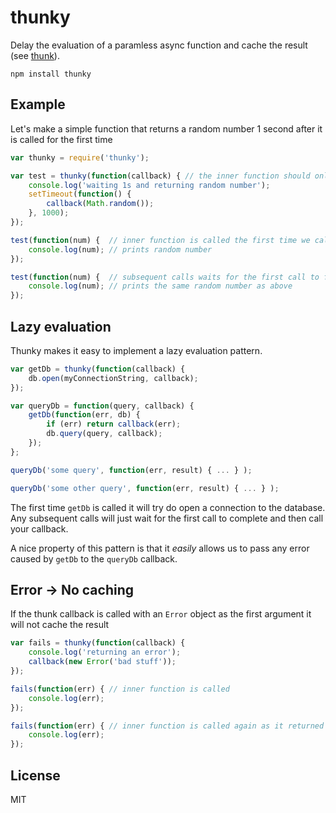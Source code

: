 # thunky

Delay the evaluation of a paramless async function and cache the result (see [thunk](http://en.wikipedia.org/wiki/Thunk_%28functional_programming%29)).

	npm install thunky

## Example

Let's make a simple function that returns a random number 1 second after it is called for the first time

``` js
var thunky = require('thunky');

var test = thunky(function(callback) { // the inner function should only accept a callback
	console.log('waiting 1s and returning random number');
	setTimeout(function() {
		callback(Math.random());
	}, 1000);
});

test(function(num) {  // inner function is called the first time we call test
	console.log(num); // prints random number
});

test(function(num) {  // subsequent calls waits for the first call to finish and return the same value
	console.log(num); // prints the same random number as above
});
```

## Lazy evaluation

Thunky makes it easy to implement a lazy evaluation pattern.

``` js
var getDb = thunky(function(callback) {
	db.open(myConnectionString, callback);
});

var queryDb = function(query, callback) {
	getDb(function(err, db) {
		if (err) return callback(err);
		db.query(query, callback);
	});
};

queryDb('some query', function(err, result) { ... } );

queryDb('some other query', function(err, result) { ... } );
```

The first time `getDb` is called it will try do open a connection to the database.
Any subsequent calls will just wait for the first call to complete and then call your callback.

A nice property of this pattern is that it *easily* allows us to pass any error caused by `getDb` to the `queryDb` callback.

## Error → No caching

If the thunk callback is called with an `Error` object as the first argument it will not cache the result

``` js
var fails = thunky(function(callback) {
	console.log('returning an error');
	callback(new Error('bad stuff'));
});

fails(function(err) { // inner function is called
	console.log(err);
});

fails(function(err) { // inner function is called again as it returned an error before
	console.log(err);
});
```

## License

MIT